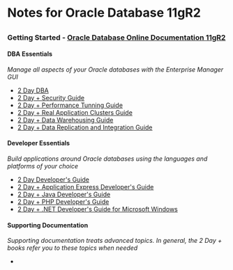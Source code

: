 # Notes for Oracle Database 11gR2


## 

### Getting Started  - [Oracle Database Online Documentation 11gR2](http://docs.oracle.com/cd/E11882_01/index.htm)

#### DBA Essentials
*Manage all aspects of your Oracle databases with the Enterprise Manager GUI*

* [2 Day DBA](http://docs.oracle.com/cd/E11882_01/server.112/e10897/toc.htm)
* [2 Day + Security Guide](http://docs.oracle.com/cd/E11882_01/server.112/e10575/toc.htm)
* [2 Day + Performance Tunning Guide](http://docs.oracle.com/cd/E11882_01/server.112/e10822/toc.htm)
* [2 Day + Real Application Clusters Guide](http://docs.oracle.com/cd/E11882_01/rac.112/e17264/toc.htm)
* [2 Day + Data Warehousing Guide](http://docs.oracle.com/cd/E11882_01/server.112/e25555/toc.htm)
* [2 Day + Data Replication and Integration Guide](http://docs.oracle.com/cd/E11882_01/server.112/e17516/toc.htm)

#### Developer Essentials
*Build applications around Oracle databases using the languages and platforms of your choice*

* [2 Day Developer's Guide](http://docs.oracle.com/cd/E11882_01/appdev.112/e10766/toc.htm)
* [2 Day + Application Express Developer's Guide](http://docs.oracle.com/cd/E11882_01/appdev.112/e11946/toc.htm)
* [2 Day + Java Developer's Guide](http://docs.oracle.com/cd/E11882_01/appdev.112/e12137/toc.htm)
* [2 Day + PHP Developer's Guide](http://docs.oracle.com/cd/E11882_01/appdev.112/e10811/toc.htm)
* [2 Day + .NET Developer's Guide for Microsoft Windows](http://docs.oracle.com/cd/E11882_01/appdev.112/e10767/toc.htm)

#### Supporting Documentation
*Supporting documentation treats advanced topics. In general, the 2 Day + books refer you to these topics when needed*

* 

